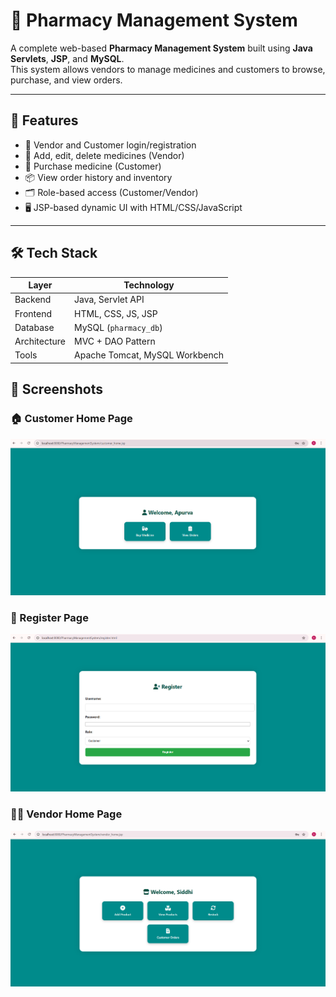 # 💊 Pharmacy Management System

A complete web-based **Pharmacy Management System** built using **Java Servlets**, **JSP**, and **MySQL**.  
This system allows vendors to manage medicines and customers to browse, purchase, and view orders.

---

## 🚀 Features

- 🔐 Vendor and Customer login/registration
- 💊 Add, edit, delete medicines (Vendor)
- 🛒 Purchase medicine (Customer)
- 📦 View order history and inventory
- 🗂️ Role-based access (Customer/Vendor)
- 🖥️ JSP-based dynamic UI with HTML/CSS/JavaScript

---

## 🛠️ Tech Stack

| Layer      | Technology                |
|------------|---------------------------|
| Backend    | Java, Servlet API         |
| Frontend   | HTML, CSS, JS, JSP        |
| Database   | MySQL (`pharmacy_db`)     |
| Architecture | MVC + DAO Pattern        |
| Tools      | Apache Tomcat, MySQL Workbench |


## 📸 Screenshots

### 🏠 Customer Home Page
![Customer Home Page](screenshots/CustomerHomePage.png)

### 📝 Register Page
![Register Page](screenshots/RegisterPage.png)

### 🧑‍💼 Vendor Home Page
![Vendor Home Page](screenshots/VendorHomePage.png)



